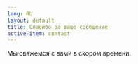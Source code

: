 ```yaml
---
lang: RU
layout: default
title: Спасибо за ваше сообщение
active-item: contact
---
```

Мы свяжемся с вами в скором времени.
